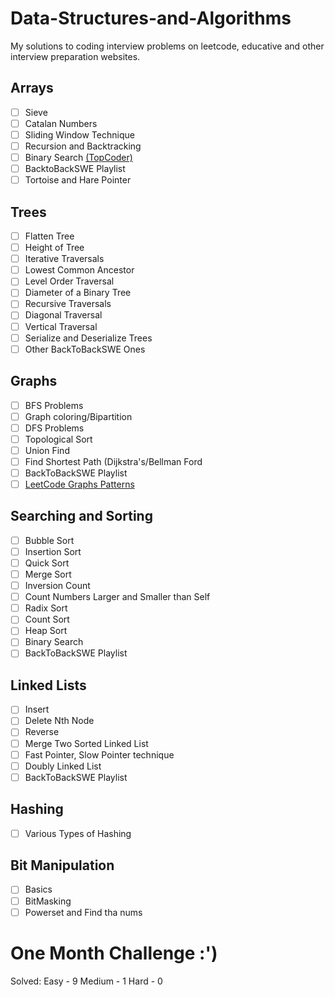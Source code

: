 # Data-Structures-and-Algorithms
My solutions to coding interview problems on leetcode, educative and other interview preparation websites. 
## Arrays

- [ ] Sieve
- [ ] Catalan Numbers
- [ ] Sliding Window Technique
- [ ] Recursion and Backtracking 
- [ ] Binary Search [(TopCoder)](https://www.topcoder.com/community/competitive-programming/tutorials/binary-search)
- [ ] BacktoBackSWE Playlist
- [ ] Tortoise and Hare Pointer 

## Trees

- [ ] Flatten Tree
- [ ] Height of Tree
- [ ] Iterative Traversals
- [ ] Lowest Common Ancestor
- [ ] Level Order Traversal
- [ ] Diameter of a Binary Tree
- [ ] Recursive Traversals
- [ ] Diagonal Traversal
- [ ] Vertical Traversal
- [ ] Serialize and Deserialize Trees
- [ ] Other BackToBackSWE Ones

## Graphs

- [ ] BFS Problems
- [ ] Graph coloring/Bipartition
- [ ] DFS Problems
- [ ] Topological Sort
- [ ] Union Find
- [ ] Find Shortest Path (Dijkstra's/Bellman Ford
- [ ] BackToBackSWE Playlist
- [ ] [LeetCode Graphs Patterns](https://leetcode.com/discuss/general-discussion/655708/Graph-For-Beginners-Problems-or-Pattern-or-Sample-Solutions)

## Searching and Sorting

- [ ] Bubble Sort
- [ ] Insertion Sort
- [ ] Quick Sort
- [ ] Merge Sort
- [ ] Inversion Count
- [ ] Count Numbers Larger and Smaller than Self 
- [ ] Radix Sort
- [ ] Count Sort
- [ ] Heap Sort
- [ ] Binary Search
- [ ] BackToBackSWE Playlist

## Linked Lists

- [ ] Insert
- [ ] Delete Nth Node
- [ ] Reverse
- [ ] Merge Two Sorted Linked List
- [ ] Fast Pointer, Slow Pointer technique
- [ ] Doubly Linked List
- [ ] BackToBackSWE Playlist

## Hashing

- [ ] Various Types of Hashing

## Bit Manipulation

- [ ] Basics
- [ ] BitMasking
- [ ] Powerset and Find tha nums

# One Month Challenge :')

Solved:
Easy - 9
Medium - 1
Hard - 0
